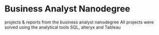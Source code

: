 # Business Analyst Nanodegree
 projects & reports from the business analyst nanodegree
 All projects were solved using the analytical tools SQL, alteryx and Tableau
